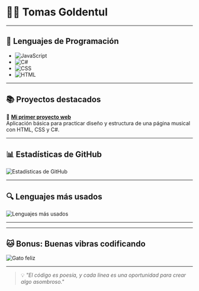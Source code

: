 # 👨‍💻 Tomas Goldentul


---

## 🧠 Lenguajes de Programación

- ![JavaScript](https://img.shields.io/badge/JavaScript-F7DF1E?style=flat&logo=javascript&logoColor=black)
- ![C#](https://img.shields.io/badge/C%23-239120?style=flat&logo=csharp&logoColor=white)
- ![CSS](https://img.shields.io/badge/CSS-1572B6?style=flat&logo=css3&logoColor=white)
- ![HTML](https://img.shields.io/badge/HTML-E34F26?style=flat&logo=html5&logoColor=white)

---

## 📚 Proyectos destacados

🔹 [**Mi primer proyecto web**](https://github.com/tomas-goldentul/Tp_03_Musica)  
Aplicación básica para practicar diseño y estructura de una página musical con HTML, CSS y C#.

---

## 📊 Estadísticas de GitHub

![Estadísticas de GitHub](https://github-readme-stats.vercel.app/api?username=**TuUsuario**&show_icons=true&count_private=true&hide=prs&theme=radical)

---

## 🔍 Lenguajes más usados

![Lenguajes más usados](https://github-readme-stats.vercel.app/api/top-langs/?username=**TuUsuario**&layout=compact&theme=radical)

---

---

## 🐱 Bonus: Buenas vibras codificando

![Gato feliz](https://media.giphy.com/media/MDJ9IbxxvDUQM/giphy.gif)

---

> 💡 *"El código es poesía, y cada línea es una oportunidad para crear algo asombroso."*
